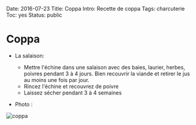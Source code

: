 Date: 2016-07-23
Title: Coppa
Intro: Recette de coppa
Tags: charcuterie
Toc: yes
Status: public

# Coppa
* La salaison:
	* Mettre l'échine dans une salaison avec des baies, laurier, herbes, poivres pendant 3 à 4 jours. Bien recouvrir la viande et retirer le jus au moins une fois par jour.
	* Rincez l'échine et recouvrez de poivre
	* Laissez sécher pendant 3 à 4 semaines

* Photo :

![coppa](https://github.com/schermi/Schermiam-miam/raw/master/charcuterie/coppa/IMG_2104.JPG)
